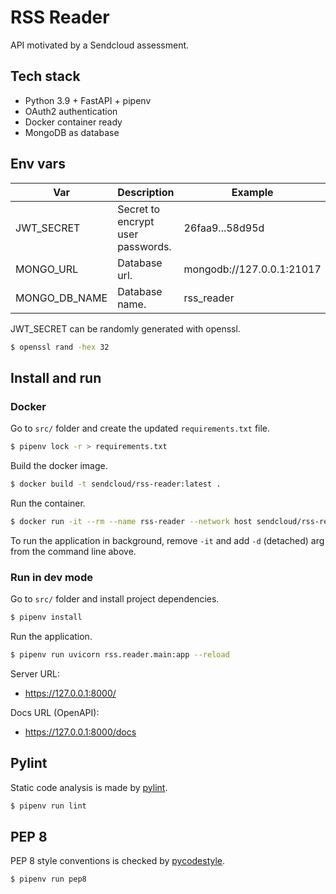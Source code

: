 # RSS Reader

API motivated by a Sendcloud assessment.

## Tech stack

- Python 3.9 + FastAPI + pipenv
- OAuth2 authentication
- Docker container ready
- MongoDB as database

## Env vars

| Var | Description | Example |
|-----|-------------|---------|
| JWT_SECRET | Secret to encrypt user passwords. | 26faa9...58d95d |
| MONGO_URL | Database url. | mongodb://127.0.0.1:21017 |
| MONGO_DB_NAME | Database name. | rss_reader |

JWT_SECRET can be randomly generated with openssl.

```sh
$ openssl rand -hex 32
```

## Install and run

### Docker

Go to `src/` folder and create the updated `requirements.txt` file.

```sh
$ pipenv lock -r > requirements.txt
```

Build the docker image.

```sh
$ docker build -t sendcloud/rss-reader:latest .
```

Run the container.

```sh
$ docker run -it --rm --name rss-reader --network host sendcloud/rss-reader:latest
```

To run the application in background, remove `-it` and add `-d` (detached) arg from the command line above.

### Run in dev mode

Go to `src/` folder and install project dependencies.

```sh
$ pipenv install
```

Run the application.

```sh
$ pipenv run uvicorn rss.reader.main:app --reload
```

Server URL:
- https://127.0.0.1:8000/

Docs URL (OpenAPI):
  - https://127.0.0.1:8000/docs

## Pylint

Static code analysis is made by [pylint](https://pylint.pycqa.org/).

```sh
$ pipenv run lint
```

## PEP 8

PEP 8 style conventions is checked by [pycodestyle](https://github.com/PyCQA/pycodestyle).

```sh
$ pipenv run pep8
```